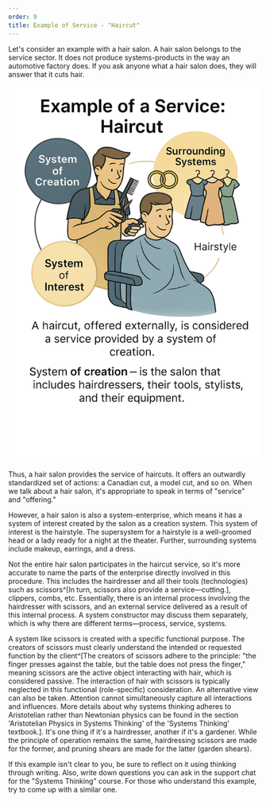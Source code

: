 ```yaml
---
order: 9
title: Example of Service - "Haircut"
---
```


Let's consider an example with a hair salon. A hair salon belongs to the service sector. It does not produce systems-products in the way an automotive factory does. If you ask anyone what a hair salon does, they will answer that it cuts hair.

![](./example-of-service-haircut-12.png)

Thus, a hair salon provides the service of haircuts. It offers an outwardly standardized set of actions: a Canadian cut, a model cut, and so on. When we talk about a hair salon, it's appropriate to speak in terms of "service" and "offering."

However, a hair salon is also a system-enterprise, which means it has a system of interest created by the salon as a creation system. This system of interest is the hairstyle. The supersystem for a hairstyle is a well-groomed head or a lady ready for a night at the theater. Further, surrounding systems include makeup, earrings, and a dress.

Not the entire hair salon participates in the haircut service, so it's more accurate to name the parts of the enterprise directly involved in this procedure. This includes the hairdresser and all their tools (technologies) such as scissors^[In turn, scissors also provide a service—cutting.], clippers, combs, etc. Essentially, there is an internal process involving the hairdresser with scissors, and an external service delivered as a result of this internal process. A system constructor may discuss them separately, which is why there are different terms—process, service, systems.

A system like scissors is created with a specific functional purpose. The creators of scissors must clearly understand the intended or requested function by the client^[The creators of scissors adhere to the principle: "the finger presses against the table, but the table does not press the finger," meaning scissors are the active object interacting with hair, which is considered passive. The interaction of hair with scissors is typically neglected in this functional (role-specific) consideration. An alternative view can also be taken. Attention cannot simultaneously capture all interactions and influences. More details about why systems thinking adheres to Aristotelian rather than Newtonian physics can be found in the section 'Aristotelian Physics in Systems Thinking' of the 'Systems Thinking' textbook.]. It's one thing if it's a hairdresser, another if it's a gardener. While the principle of operation remains the same, hairdressing scissors are made for the former, and pruning shears are made for the latter (garden shears).

If this example isn't clear to you, be sure to reflect on it using thinking through writing. Also, write down questions you can ask in the support chat for the "Systems Thinking" course. For those who understand this example, try to come up with a similar one.